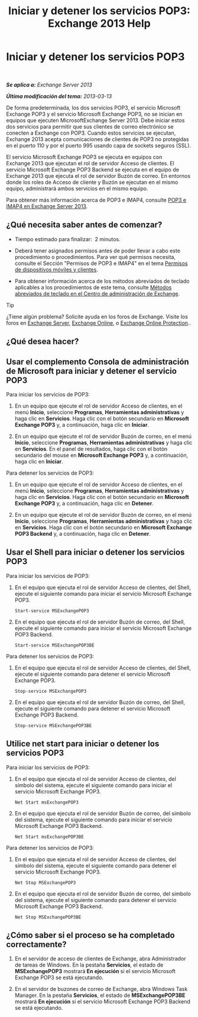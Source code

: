 ﻿---
title: 'Iniciar y detener los servicios POP3: Exchange 2013 Help'
TOCTitle: Iniciar y detener los servicios POP3
ms:assetid: 3d543921-d8c9-4d4b-99a1-82446b585ceb
ms:mtpsurl: https://technet.microsoft.com/es-es/library/Aa997475(v=EXCHG.150)
ms:contentKeyID: 49895587
ms.date: 04/23/2018
mtps_version: v=EXCHG.150
ms.translationtype: HT
---

# Iniciar y detener los servicios POP3

 

_**Se aplica a:** Exchange Server 2013_

_**Última modificación del tema:** 2013-03-13_

De forma predeterminada, los dos servicios POP3, el servicio Microsoft Exchange POP3 y el servicio Microsoft Exchange POP3, no se inician en equipos que ejecuten MicrosoftExchange Server 2013. Debe iniciar estos dos servicios para permitir que sus clientes de correo electrónico se conecten a Exchange con POP3. Cuando estos servicios se ejecutan, Exchange 2013 acepta comunicaciones de clientes de POP3 no protegidas en el puerto 110 y por el puerto 995 usando capa de sockets seguros (SSL).

El servicio Microsoft Exchange POP3 se ejecuta en equipos con Exchange 2013 que ejecutan el rol de servidor Acceso de clientes. El servicio Microsoft Exchange POP3 Backend se ejecuta en el equipo de Exchange 2013 que ejecuta el rol de servidor Buzón de correo. En entornos donde los roles de Acceso de cliente y Buzón se ejecutan en el mismo equipo, administrará ambos servicios en el mismo equipo.

Para obtener más información acerca de POP3 e IMAP4, consulte [POP3 e IMAP4 en Exchange Server 2013](pop3-and-imap4-in-exchange-server-2013-exchange-2013-help.md).

## ¿Qué necesita saber antes de comenzar?

  - Tiempo estimado para finalizar:  2 minutos.

  - Deberá tener asignados permisos antes de poder llevar a cabo este procedimiento o procedimientos. Para ver qué permisos necesita, consulte el Sección "Permisos de POP3 e IMAP4" en el tema [Permisos de dispositivos móviles y clientes](clients-and-mobile-devices-permissions-exchange-2013-help.md).

  - Para obtener información acerca de los métodos abreviados de teclado aplicables a los procedimientos de este tema, consulte [Métodos abreviados de teclado en el Centro de administración de Exchange](keyboard-shortcuts-in-the-exchange-admin-center-exchange-online-protection-help.md).


> [!TIP]
> ¿Tiene algún problema? Solicite ayuda en los foros de Exchange. Visite los foros en <A href="https://go.microsoft.com/fwlink/p/?linkid=60612">Exchange Server</A>, <A href="https://go.microsoft.com/fwlink/p/?linkid=267542">Exchange Online</A>, o <A href="https://go.microsoft.com/fwlink/p/?linkid=285351">Exchange Online Protection</A>..



## ¿Qué desea hacer?

## Usar el complemento Consola de administración de Microsoft para iniciar y detener el servicio POP3

Para iniciar los servicios de POP3:

1.  En un equipo que ejecute el rol de servidor Acceso de clientes, en el menú **Inicio**, seleccione **Programas**, **Herramientas administrativas** y haga clic en **Servicios**. Haga clic con el botón secundario en **Microsoft Exchange POP3** y, a continuación, haga clic en **Iniciar**.

2.  En un equipo que ejecute el rol de servidor Buzón de correo, en el menú **Inicio**, seleccione **Programas**, **Herramientas administrativas** y haga clic en **Servicios**. En el panel de resultados, haga clic con el botón secundario del mouse en **Microsoft Exchange POP3** y, a continuación, haga clic en **Iniciar**.

Para detener los servicios de POP3:

1.  En un equipo que ejecute el rol de servidor Acceso de clientes, en el menú **Inicio**, seleccione **Programas**, **Herramientas administrativas** y haga clic en **Servicios**. Haga clic con el botón secundario en **Microsoft Exchange POP3** y, a continuación, haga clic en **Detener**.

2.  En un equipo que ejecute el rol de servidor Buzón de correo, en el menú **Inicio**, seleccione **Programas**, **Herramientas administrativas** y haga clic en **Servicios**. Haga clic con el botón secundario en **Microsoft Exchange POP3 Backend** y, a continuación, haga clic en **Detener**.

## Usar el Shell para iniciar o detener los servicios POP3

Para iniciar los servicios de POP3:

1.  En el equipo que ejecuta el rol de servidor Acceso de clientes, del Shell, ejecute el siguiente comando para iniciar el servicio Microsoft Exchange POP3.
    
        Start-service MSExchangePOP3

2.  En el equipo que ejecuta el rol de servidor Buzón de correo, del Shell, ejecute el siguiente comando para iniciar el servicio Microsoft Exchange POP3 Backend.
    
        Start-service MSExchangePOP3BE

Para detener los servicios de POP3:

1.  En el equipo que ejecuta el rol de servidor Acceso de clientes, del Shell, ejecute el siguiente comando para detener el servicio Microsoft Exchange POP3.
    
        Stop-service MSExchangePOP3

2.  En el equipo que ejecuta el rol de servidor Buzón de correo, del Shell, ejecute el siguiente comando para detener el servicio Microsoft Exchange POP3 Backend.
    
        Stop-service MSExchangePOP3BE

## Utilice net start para iniciar o detener los servicios POP3

Para iniciar los servicios de POP3:

1.  En el equipo que ejecuta el rol de servidor Acceso de clientes, del símbolo del sistema, ejecute el siguiente comando para iniciar el servicio Microsoft Exchange POP3.
    
        Net Start msExchangePOP3

2.  En el equipo que ejecuta el rol de servidor Buzón de correo, del símbolo del sistema, ejecute el siguiente comando para iniciar el servicio Microsoft Exchange POP3 Backend.
    
        Net Start msExchangePOP3BE

Para detener los servicios de POP3:

1.  En el equipo que ejecuta el rol de servidor Acceso de clientes, del símbolo del sistema, ejecute el siguiente comando para detener el servicio Microsoft Exchange POP3.
    
        Net Stop MSExchangePOP3

2.  En el equipo que ejecuta el rol de servidor Buzón de correo, del símbolo del sistema, ejecute el siguiente comando para detener el servicio Microsoft Exchange POP3 Backend.
    
        Net Stop MSExchangePOP3BE

## ¿Cómo saber si el proceso se ha completado correctamente?

1.  En el servidor de acceso de clientes de Exchange, abra Administrador de tareas de Windows. En la pestaña **Servicios**, el estado de **MSExchangePOP3** mostrará **En ejecución** si el servicio Microsoft Exchange POP3 se está ejecutando.

2.  En el servidor de buzones de correo de Exchange, abra Windows Task Manager. En la pestaña **Servicios**, el estado de **MSExchangePOP3BE** mostrará **En ejecución** si el servicio Microsoft Exchange POP3 Backend se está ejecutando.

